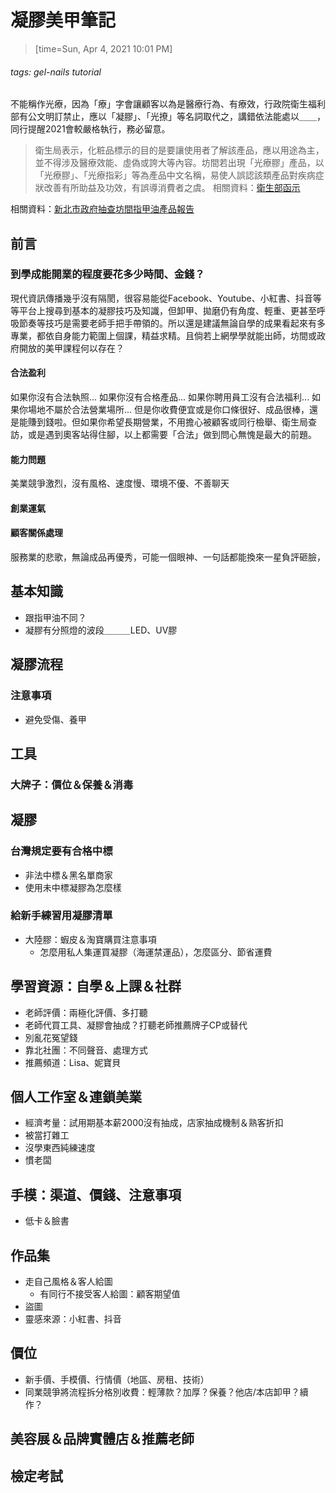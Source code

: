 # 凝膠美甲筆記
> [time=Sun, Apr 4, 2021 10:01 PM]

###### tags: gel-nails tutorial

不能稱作光療，因為「療」字會讓顧客以為是醫療行為、有療效，行政院衛生福利部有公文明訂禁止，應以「凝膠」、「光撩」等名詞取代之，講錯依法能處以＿＿，同行提醒2021會較嚴格執行，務必留意。
> 衛生局表示，化粧品標示的目的是要讓使用者了解該產品，應以用途為主，並不得涉及醫療效能、虛偽或誇大等內容。坊間若出現「光療膠」產品，以「光療膠」、「光療指彩」等為產品中文名稱，易使人誤認該類產品對疾病症狀改善有所助益及功效，有誤導消費者之虞。
相關資料：[衛生部函示](https://www.fda.gov.tw/TC/siteListContent.aspx?sid=3747&id=10678)

相關資料：[新北市政府抽查坊間指甲油產品報告](http://www.health.ntpc.gov.tw/archive/health_ntpc/6/file/1050706-%E6%96%B0%E5%8C%97%E5%B8%82%E8%A1%9B%E7%94%9F%E5%B1%80%E6%8A%BD%E9%A9%97%E6%8C%87%E7%94%B2%E6%B2%B9%E6%96%B0%E8%81%9E%E7%A8%BF.pdf)

## 前言

### 到學成能開業的程度要花多少時間、金錢？
現代資訊傳播幾乎沒有隔閡，很容易能從Facebook、Youtube、小紅書、抖音等等平台上搜尋到基本的凝膠技巧及知識，但卸甲、拋磨仍有角度、輕重、更甚至呼吸節奏等技巧是需要老師手把手帶領的。所以還是建議無論自學的成果看起來有多專業，都依自身能力範圍上個課，精益求精。且倘若上網學學就能出師，坊間或政府開放的美甲課程何以存在？

#### 合法盈利
如果你沒有合法執照...
如果你沒有合格產品...
如果你聘用員工沒有合法福利...
如果你場地不屬於合法營業場所...
但是你收費便宜或是你口條很好、成品很棒，還是能賺到錢啦。但如果你希望長期營業，不用擔心被顧客或同行檢舉、衛生局查訪，或是遇到奧客站得住腳，以上都需要「合法」做到問心無愧是最大的前題。

#### 能力問題
美業競爭激烈，沒有風格、速度慢、環境不優、不善聊天

#### 創業運氣

#### 顧客關係處理
服務業的悲歌，無論成品再優秀，可能一個眼神、一句話都能換來一星負評砸臉，

## 基本知識
- 跟指甲油不同？
- 凝膠有分照燈的波段＿＿＿LED、UV膠

## 凝膠流程
### 注意事項
- 避免受傷、養甲

## 工具
### 大牌子：價位＆保養＆消毒

## 凝膠
### 台灣規定要有合格中標
- 非法中標＆黑名單商家
- 使用未中標凝膠為怎麼樣
### 給新手練習用凝膠清單
- 大陸膠：蝦皮＆淘寶購買注意事項
    - 怎麼用私人集運買凝膠（海運禁運品），怎麼區分、節省運費

## 學習資源：自學＆上課＆社群
- 老師評價：兩極化評價、多打聽
- 老師代買工具、凝膠會抽成？打聽老師推薦牌子CP或替代
- 別亂花冤望錢
- 靠北社團：不同聲音、處理方式
- 推薦頻道：Lisa、妮寶貝

## 個人工作室＆連鎖美業
- 經濟考量：試用期基本薪2000沒有抽成，店家抽成機制＆熟客折扣
- 被當打雜工
- 沒學東西純練速度
- 慣老闆

## 手模：渠道、價錢、注意事項
- 低卡＆臉書

## 作品集
- 走自己風格＆客人給圖
    - 有同行不接受客人給圖：顧客期望值
- 盜圖
- 靈感來源：小紅書、抖音

## 價位
- 新手價、手模價、行情價（地區、房租、技術）
- 同業競爭將流程拆分格別收費：輕薄款？加厚？保養？他店/本店卸甲？續作？

## 美容展＆品牌實體店＆推薦老師

## 檢定考試
